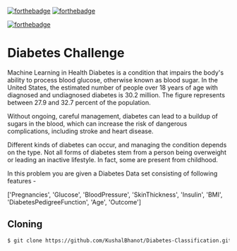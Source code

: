 [![forthebadge](https://forthebadge.com/images/badges/built-with-love.svg)](https://github.com/KushalBhanot) [![forthebadge](https://forthebadge.com/images/badges/made-with-python.svg)](https://forthebadge.com)

[![forthebadge](https://forthebadge.com/images/badges/made-with-crayons.svg)](https://www.linkedin.com/in/kushal-bhanot-5495aa88/)

# Diabetes Challenge
Machine Learning in Health
Diabetes is a condition that impairs the body's ability to process blood glucose, otherwise known as blood sugar. In the United States, the estimated number of people over 18 years of age with diagnosed and undiagnosed diabetes is 30.2 million. The figure represents between 27.9 and 32.7 percent of the population.

Without ongoing, careful management, diabetes can lead to a buildup of sugars in the blood, which can increase the risk of dangerous complications, including stroke and heart disease.

Different kinds of diabetes can occur, and managing the condition depends on the type. Not all forms of diabetes stem from a person being overweight or leading an inactive lifestyle. In fact, some are present from childhood.

In this problem you are given a Diabetes Data set consisting of following features -

['Pregnancies', 'Glucose', 'BloodPressure', 'SkinThickness', 'Insulin', 'BMI', 'DiabetesPedigreeFunction', 'Age', 'Outcome']

## Cloning
```bash
$ git clone https://github.com/KushalBhanot/Diabetes-Classification.git
```
